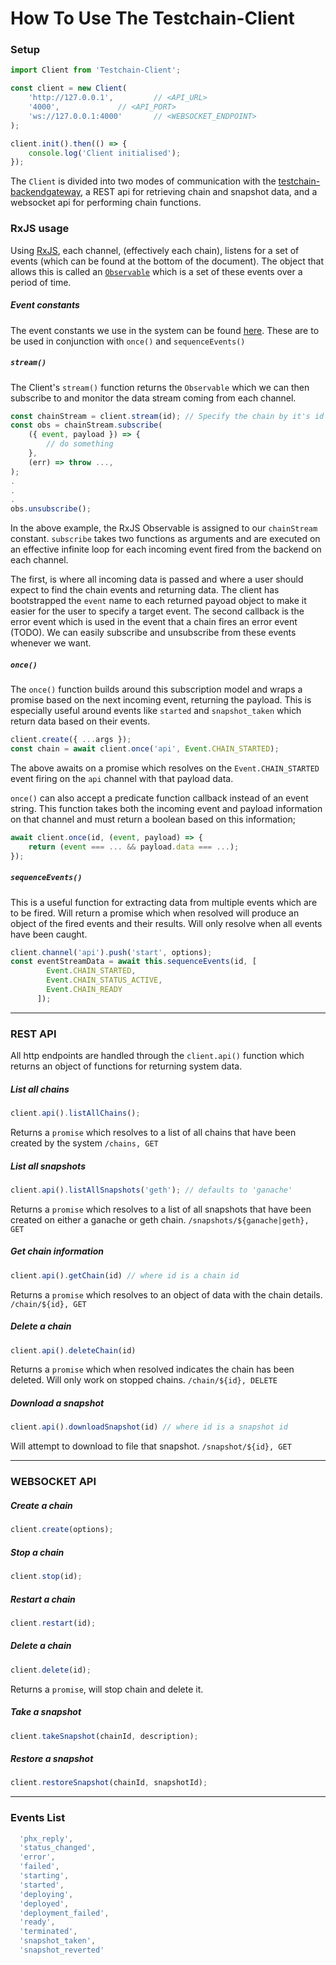 # How To Use The Testchain-Client

### Setup

``` javascript
import Client from 'Testchain-Client';

const client = new Client(
    'http://127.0.0.1',			// <API_URL>
    '4000',				// <API_PORT>
    'ws://127.0.0.1:4000'		// <WEBSOCKET_ENDPOINT>
);

client.init().then(() => {
    console.log('Client initialised');
});
```

The `Client` is divided into two modes of communication with the [testchain-backendgateway](https://github.com/makerdao/testchain-backendgateway), a REST api for retrieving chain and snapshot data, and a websocket api for performing chain functions.

### RxJS usage

Using [RxJS](https://rxjs-dev.firebaseapp.com/), each channel, (effectively each chain), listens for a set of events (which can be found at the bottom of the document). The object that allows this is called an [`Observable`](https://rxjs-dev.firebaseapp.com/api/index/class/Observable) which is a set of these events over a period of time.

##### Event constants

The event constants we use in the system can be found [here](https://github.com/makerdao/testchain-client/blob/89136da8472acfa1e62c6e448cf6cff117f897a4/src/core/ChainEvent.js). These are to be used in conjunction with `once()` and `sequenceEvents()`

##### `stream()`

The Client's `stream()` function returns the `Observable` which we can then subscribe to and monitor the data stream coming from each channel.

``` javascript
const chainStream = client.stream(id); // Specify the chain by it's id
const obs = chainStream.subscribe(
    ({ event, payload }) => {
        // do something
    },
    (err) => throw ...,	
);
.
.
.
obs.unsubscribe();
```
In the above example, the RxJS Observable is assigned to our `chainStream` constant. `subscribe` takes two functions as arguments and are executed on an effective infinite loop for each incoming event fired from the backend on each channel.

The first, is where all incoming data is passed and where a user should expect to find the chain events and returning data. The client has bootstrapped the `event` name to each returned payoad object to make it easier for the user to specify a target event. The second callback is the error event which is used in the event that a chain fires an error event (TODO).
We can easily subscribe and unsubscribe from these events whenever we want.

##### `once()`

The `once()` function builds around this subscription model and wraps a promise based on the next incoming event, returning the payload. This is especially useful around events like `started` and `snapshot_taken` which return data based on their events.

```javascript
client.create({ ...args });
const chain = await client.once('api', Event.CHAIN_STARTED);
```
The above awaits on a promise which resolves on the `Event.CHAIN_STARTED` event firing on the `api` channel with that payload data.

`once()` can also accept a predicate function callback instead of an event string. This function takes both the incoming event and payload information on that channel and must return a boolean based on this information;

```javascript
await client.once(id, (event, payload) => {
    return (event === ... && payload.data === ...);
});
```

##### `sequenceEvents()`

This is a useful function for extracting data from multiple events which are to be fired. Will return a promise which when resolved will produce an object of the fired events and their results. Will only resolve when all events have been caught.

```javascript
client.channel('api').push('start', options);
const eventStreamData = await this.sequenceEvents(id, [
        Event.CHAIN_STARTED,
        Event.CHAIN_STATUS_ACTIVE,
        Event.CHAIN_READY
      ]);
```

---

### REST API

All http endpoints are handled through the `client.api()` function which returns an object of functions for returning system data.

##### List all chains
``` javascript
client.api().listAllChains();
```

Returns a `promise` which resolves to a list of all chains that have been created by the system `/chains, GET`

##### List all snapshots

``` javascript
client.api().listAllSnapshots('geth'); // defaults to 'ganache' 
```
Returns a `promise` which resolves to a list of all snapshots that have been created on either a ganache or geth chain. `/snapshots/${ganache|geth}, GET`

##### Get chain information

``` javascript
client.api().getChain(id) // where id is a chain id
```
Returns a `promise` which resolves to an object of data with the chain details. `/chain/${id}, GET`

##### Delete a chain

``` javascript
client.api().deleteChain(id) 
```
Returns a `promise` which when resolved indicates the chain has been deleted. Will only work on stopped chains. `/chain/${id}, DELETE`

##### Download a snapshot

``` javascript
client.api().downloadSnapshot(id) // where id is a snapshot id 
```
Will attempt to download to file that snapshot. `/snapshot/${id}, GET`

---


### WEBSOCKET API


##### Create a chain

``` javascript
client.create(options);
```

##### Stop a chain

``` javascript
client.stop(id);
```

##### Restart a chain

``` javascript
client.restart(id);
```

##### Delete a chain

```javascript
client.delete(id);
```
Returns a `promise`, will stop chain and delete it.

##### Take a snapshot

```javascript
client.takeSnapshot(chainId, description);
```

##### Restore a snapshot
```javascript
client.restoreSnapshot(chainId, snapshotId);
```

--- 

### Events List
``` javascript
  'phx_reply',
  'status_changed',
  'error',
  'failed',
  'starting',
  'started',
  'deploying',
  'deployed',
  'deployment_failed',
  'ready',
  'terminated',
  'snapshot_taken',
  'snapshot_reverted'
```

